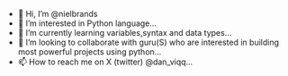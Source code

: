 - 👋 Hi, I’m @nielbrands
- 👀 I’m interested in Python language...
- 🌱 I’m currently learning variables,syntax and data types...
- 💞️ I’m looking to collaborate with guru(S) who are interested in building most powerful projects using python...
- 📫 How to reach me on X (twitter) @dan_viqq...

<!---
nielbrands/nielbrands is a ✨ special ✨ repository because its `README.md` (this file) appears on your GitHub profile.
You can click the Preview link to take a look at your changes.
--->
